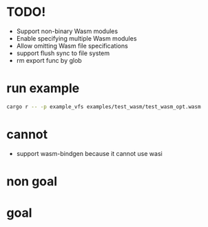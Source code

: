 # TODO!
- Support non-binary Wasm modules
- Enable specifying multiple Wasm modules
- Allow omitting Wasm file specifications
- support flush sync to file system
- rm export func by glob

# run example
```bash
cargo r -- -p example_vfs examples/test_wasm/test_wasm_opt.wasm
```

# cannot
- support wasm-bindgen
  because it cannot use wasi

# non goal

# goal

